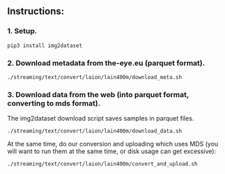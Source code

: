 ## Instructions:

### 1. Setup.

```
pip3 install img2dataset
```

### 2. Download metadata from the-eye.eu (parquet format).

```
./streaming/text/convert/laion/lain400m/download_meta.sh
```

### 3. Download data from the web (into parquet format, converting to mds format).

The img2dataset download script saves samples in parquet files.

```
./streaming/text/convert/laion/lain400m/download_data.sh
```

At the same time, do our conversion and uploading which uses MDS (you will want to run them at the same time, or disk usage can get excessive):

```
./streaming/text/convert/laion/lain400m/convert_and_upload.sh
```
